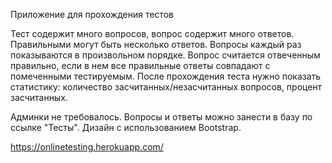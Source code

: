 Приложение для прохождения тестов

Тест содержит много вопросов, вопрос содержит много ответов. Правильными могут быть несколько ответов.
Вопросы каждый раз показываются в произвольном порядке. Вопрос считается отвеченным правильно,
если в нем все правильные ответы совпадают с помеченными тестируемым.
После прохождения теста нужно показать статистику: количество засчитанных/незасчитанных вопросов, процент засчитанных.

Админки не требовалось. Вопросы и ответы можно занести в базу по ссылке "Тесты". Дизайн с использованием Bootstrap.

https://onlinetesting.herokuapp.com/

